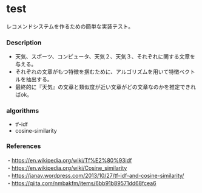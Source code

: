 # test
レコメンドシステムを作るための簡単な実装テスト。

### Description
- 天気、スポーツ、コンピュータ、天気２、天気３、それぞれに関する文章を与える。
- それぞれの文章がもつ特徴を掴むために、アルゴリズムを用いて特徴ベクトルを抽出する。
- 最終的に『天気』の文章と類似度が近い文章がどの文章なのかを推定できればok。

### algorithms
- tf-idf
- cosine-similarity

### References
・https://en.wikipedia.org/wiki/Tf%E2%80%93idf</br>
・https://en.wikipedia.org/wiki/Cosine_similarity</br>
・https://janav.wordpress.com/2013/10/27/tf-idf-and-cosine-similarity/ </br>
・https://qiita.com/nmbakfm/items/6bb91b89571dd68fcea6
